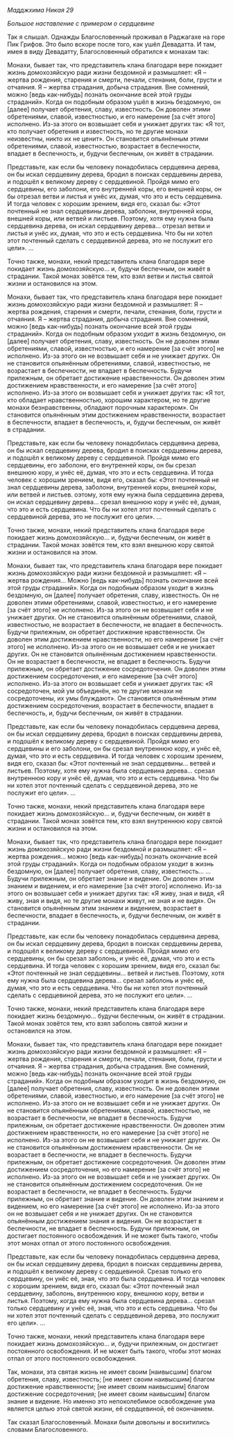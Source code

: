 *Мадджхима Никая 29*

*Большое наставление с примером о сердцевине*

Так я слышал\. Однажды Благословенный проживал в Раджагахе на горе Пик Грифов\. Это было вскоре после того, как ушёл Девадатта\. И там, имея в виду Девадатту, Благословенный обратился к монахам так:

Монахи, бывает так, что представитель клана благодаря вере покидает жизнь домохозяйскую ради жизни бездомной и размышляет: «Я – жертва рождения, старения и смерти, печали, стенания, боли, грусти и отчаяния\. Я – жертва страдания, добыча страдания\. Вне сомнений, можно \[ведь как\-нибудь\] познать окончание всей этой груды страданий»\. Когда он подобным образом ушёл в жизнь бездомную, он \[далее\] получает обретения, славу, известность\. Он доволен этими обретениями, славой, известностью, и его намерение \[за счёт этого\] исполнено\. Из\-за этого он возвышает себя и унижает других так: «Я тот, кто получает обретения и известность, но те другие монахи неизвестны, никто их не ценит»\. Он становится опьянённым этими обретениями, славой, известностью, возрастает в беспечности, впадает в беспечность, и, будучи беспечным, он живёт в страдании\.

Представьте, как если бы человеку понадобилась сердцевина дерева, он бы искал сердцевину дерева, бродил в поисках сердцевины дерева, и подошёл к великому дереву с сердцевиной\. Пройдя мимо его сердцевины, его заболони, его внутренней коры, его внешней коры, он бы отрезал ветви и листья и унёс их, думая, что это и есть сердцевина\. И тогда человек с хорошим зрением, видя его, сказал бы: «Этот почтенный не знал сердцевины дерева, заболони, внутренней коры, внешней коры, или ветвей и листьев\. Поэтому, хотя ему нужна была сердцевина дерева, он искал сердцевину дерева… отрезал ветви и листья и унёс их, думая, что это и есть сердцевина\. Что бы ни хотел этот почтенный сделать с сердцевиной дерева, это не послужит его цели»\. …

Точно также, монахи, некий представитель клана благодаря вере покидает жизнь домохозяйскую…      и, будучи беспечным, он живёт в страдании\. Такой монах зовётся тем, кто взял ветви и листья святой жизни и остановился на этом\.

Монахи, бывает так, что представитель клана благодаря вере покидает жизнь домохозяйскую ради жизни бездомной и размышляет: Я – жертва рождения, старения и смерти, печали, стенания, боли, грусти и отчаяния\. Я – жертва страдания, добыча страдания\. Вне сомнений, можно \[ведь как\-нибудь\] познать окончание всей этой груды страданий»\. Когда он подобным образом уходит в жизнь бездомную, он \[далее\] получает обретения, славу, известность\. Он не доволен этими обретениями, славой, известностью, и его намерение \[за счёт этого\] не исполнено\. Из\-за этого он не возвышает себя и не унижает других\. Он не становится опьянённым обретениями, славой, известностью, не возрастает в беспечности, не впадает в беспечность\. Будучи прилежным, он обретает достижение нравственности\. Он доволен этим достижением нравственности, и его намерение \[за счёт этого\] исполнено\. Из\-за этого он возвышает себя и унижает других так: «Я тот, кто обладает нравственностью, хорошим характером, но те другие монахи безнравственны, обладают порочным характером»\. Он становится опьянённым этим достижением нравственности, возрастает в беспечности, впадает в беспечность, и, будучи беспечным, он живёт в страдании\.

Представьте, как если бы человеку понадобилась сердцевина дерева, он бы искал сердцевину дерева, бродил в поисках сердцевины дерева, и подошёл к великому дереву с сердцевиной\. Пройдя мимо его сердцевины, его заболони, его внутренней коры, он бы срезал внешнюю кору, и унёс её, думая, что это и есть сердцевина\. И тогда человек с хорошим зрением, видя его, сказал бы: «Этот почтенный не знал сердцевины дерева, заболони, внутренней коры, внешней коры, или ветвей и листьев\. оэтому, хотя ему нужна была сердцевина дерева, он искал сердцевину дерева… срезал внешнюю кору и унёс её, думая, что это и есть сердцевина\. Что бы ни хотел этот почтенный сделать с сердцевиной дерева, это не послужит его цели»\. …

Точно также, монахи, некий представитель клана благодаря вере покидает жизнь домохозяйскую…           и, будучи беспечным, он живёт в страдании\. Такой монах зовётся тем, кто взял внешнюю кору святой жизни и остановился на этом\.

Монахи, бывает так, что представитель клана благодаря вере покидает жизнь домохозяйскую ради жизни бездомной и размышляет: «Я – жертва рождения… Можно \[ведь как\-нибудь\] познать окончание всей этой груды страданий»\. Когда он подобным образом уходит в жизнь бездомную, он \[далее\] получает обретения, славу, известность\. Он не доволен этими обретениями, славой, известностью, и его намерение \[за счёт этого\] не исполнено\. Из\-за этого он не возвышает себя и не унижает других\. Он не становится опьянённым обретениями, славой, известностью, не возрастает в беспечности, не впадает в беспечность\. Будучи прилежным, он обретает достижение нравственности\. Он доволен этим достижением нравственности, но его намерение \[за счёт этого\] не исполнено\. Из\-за этого он не возвышает себя и не унижает других\. Он не становится опьянённым достижением нравственности\. Он не возрастает в беспечности, не впадает в беспечность\. Будучи прилежным, он обретает достижение сосредоточения\. Он доволен этим достижением сосредоточения, и его намерение \[за счёт этого\] исполнено\. Из\-за этого он возвышает себя и унижает других так: «Я сосредоточен, мой ум объединён, но те другие монахи не сосредоточены, их умы блуждают»\. Он становится опьянённым этим достижением сосредоточения, возрастает в беспечности, впадает в беспечность, и, будучи беспечным, он живёт в страдании\.

Представьте, как если бы человеку понадобилась сердцевина дерева, он бы искал сердцевину дерева, бродил в поисках сердцевины дерева, и подошёл к великому дереву с сердцевиной\. Пройдя мимо его сердцевины и его заболони, он бы срезал внутреннюю кору, и унёс её, думая, что это и есть сердцевина\. И тогда человек с хорошим зрением, видя его, сказал бы: «Этот почтенный не знал сердцевины… ветвей и листьев\. Поэтому, хотя ему нужна была сердцевина дерева… срезал внутреннюю кору и унёс её, думая, что это и есть сердцевина\. Что бы ни хотел этот почтенный сделать с сердцевиной дерева, это не послужит его цели»\. …

Точно также, монахи, некий представитель клана благодаря вере покидает жизнь домохозяйскую…             и, будучи беспечным, он живёт в страдании\. Такой монах зовётся тем, кто взял внутреннюю кору святой жизни и остановился на этом\.

Монахи, бывает так, что представитель клана благодаря вере покидает жизнь домохозяйскую ради жизни бездомной и размышляет: «Я – жертва рождения… можно \[ведь как\-нибудь\] познать окончание всей этой груды страданий»\. Когда он подобным образом уходит в жизнь бездомную, он \[далее\] получает обретения, славу, известность… …          Будучи прилежным, он обретает знание и видение\. Он доволен этим знанием и видением, и его намерение \[за счёт этого\] исполнено\. Из\-за этого он возвышает себя и унижает других так: «Я живу, зная и видя, «Я живу, зная и видя, но те другие монахи живут, не зная и не видя»\. Он становится опьянённым этим знанием и видением, возрастает в беспечности, впадает в беспечность, и, будучи беспечным, он живёт в страдании\.

Представьте, как если бы человеку понадобилась сердцевина дерева, он бы искал сердцевину дерева, бродил в поисках сердцевины дерева, и подошёл к великому дереву с сердцевиной\. Пройдя мимо его сердцевины, он бы срезал заболонь, и унёс её, думая, что это и есть сердцевина\. И тогда человек с хорошим зрением, видя его, сказал бы: «Этот почтенный не знал сердцевины… ветвей и листьев\. Поэтому, хотя ему нужна была сердцевина дерева… срезал заболонь и унёс её, думая, что это и есть сердцевина\. Что бы ни хотел этот почтенный сделать с сердцевиной дерева, это не послужит его цели»\. …

Точно также, монахи, некий представитель клана благодаря вере покидает жизнь бездомную…                будучи беспечным, он живёт в страдании\. Такой монах зовётся тем, кто взял заболонь святой жизни и остановился на этом\.

Монахи, бывает так, что представитель клана благодаря вере покидает жизнь домохозяйскую ради жизни бездомной и размышляет: «Я – жертва рождения, старения и смерти, печали, стенания, боли, грусти и отчаяния\. Я – жертва страдания, добыча страдания\. Вне сомнений, можно \[ведь как\-нибудь\] познать окончание всей этой груды страданий»\. Когда он подобным образом уходит в жизнь бездомную, он \[далее\] получает обретения, славу, известность\. Он не доволен этими обретениями, славой, известностью, и его намерение \[за счёт этого\] не исполнено\. Из\-за этого он не возвышает себя и не унижает других\. Он не становится опьянённым обретениями, славой, известностью, не возрастает в беспечности, не впадает в беспечность\. Будучи прилежным, он обретает достижение нравственности\. Он доволен этим достижением нравственности, но его намерение \[за счёт этого\] не исполнено\. Из\-за этого он не возвышает себя и не унижает других\. Он не становится опьянённым достижением нравственности\. Он не возрастает в беспечности, не впадает в беспечность\. Будучи прилежным, он обретает достижение сосредоточения\. Он доволен этим достижением сосредоточения, но его намерение \[за счёт этого\] не исполнено\. Из\-за этого он не возвышает себя и не унижает других\. Он не становится опьянённым достижением сосредоточения\. Он не возрастает в беспечности, не впадает в беспечность\. Будучи прилежным, он обретает знание и видение\. Он доволен этим знанием и видением, но его намерение \[за счёт этого\] не исполнено\. Из\-за этого он не возвышает себя и не унижает других\. Он не становится опьянённым достижением знания и видения\. Он не возрастает в беспечности, не впадает в беспечность\. Будучи прилежным, он достигает постоянного освобождения\. И не может быть такого, чтобы этот монах отпал от этого постоянного освобождения\.

Представьте, как если бы человеку понадобилась сердцевина дерева, он бы искал сердцевину дерева, бродил в поисках сердцевины дерева, и подошёл к великому дереву с сердцевиной\. Срезав только его сердцевину, он унёс её, зная, что это была сердцевина\. И тогда человек с хорошим зрением, видя его, сказал бы: «Этот почтенный знал сердцевину, заболонь, внутреннюю кору, внешнюю кору, ветви и листья\. Поэтому, когда ему нужна была сердцевина дерева… срезал только сердцевину и унёс её, зная, что это и есть сердцевина\. Что бы ни хотел этот почтенный сделать с сердцевиной дерева, это послужит его цели»\. …

Точно также, монахи, некий представитель клана благодаря вере покидает жизнь домохозяйскую…               и, будучи прилежным, он достигает постоянного освобождения\. И не может быть такого, чтобы этот монах отпал от этого постоянного освобождения\.

Так, монахи, эта святая жизнь не имеет своим \[наивысшим\] благом обретения, славу, известность; \[не имеет своим наивысшим\] благом достижение нравственности; \[не имеет своим наивысшим\] благом достижение сосредоточения; \[не имеет своим наивысшим\] благом знание и видение\. Но именно это непоколебимое освобождение ума является целью этой святой жизни, её сердцевиной, её окончанием\. 

Так сказал Благословенный\. Монахи были довольны и восхитились словами Благословенного\.
